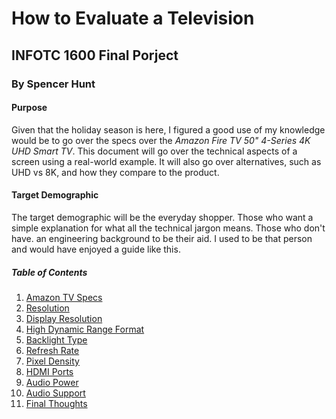 # How to Evaluate a Television
## INFOTC 1600 Final Porject
### By Spencer Hunt

#### Purpose 
Given that the holiday season is here, I figured a good use of my knowledge would be to go over the specs over the *Amazon Fire TV 50" 4-Series 4K UHD Smart TV*. This document will go over the technical aspects of a screen using a real-world example. It will also go over alternatives, such as UHD vs 8K, and how they compare to the product.

#### Target Demographic
The target demographic will be the everyday shopper. Those who want a simple explanation for what all the technical jargon means. Those who don't have. an engineering background to be their aid. I used to be that person and would have enjoyed a guide like this.

##### Table of Contents

1. [Amazon TV Specs](https://github.com/sghd6/Final-Project-1600/blob/main/Amazon%20TV%20Specs.md)
2. [Resolution](https://github.com/sghd6/Final-Project-1600/blob/main/Resolution.md)
3. [Display Resolution](https://github.com/sghd6/Final-Project-1600/blob/main/Display%20Resolution.md)
4. [High Dynamic Range Format](https://github.com/sghd6/Final-Project-1600/blob/main/High%20Dynamic%20Range%20Format.md)
5. [Backlight Type](https://github.com/sghd6/Final-Project-1600/blob/main/Backlight%20Type.md)
6. [Refresh Rate](https://github.com/sghd6/Final-Project-1600/blob/main/Refresh%20Rate.md)
7. [Pixel Density](https://github.com/sghd6/Final-Project-1600/blob/main/Pixel%20Density.md)
8. [HDMI Ports](https://github.com/sghd6/Final-Project-1600/blob/main/HDMI%20Ports.md)
9. [Audio Power](https://github.com/sghd6/Final-Project-1600/blob/main/Audio%20Power.md)
10. [Audio Support](https://github.com/sghd6/Final-Project-1600/blob/main/Audio%20Support.md)
11. [Final Thoughts](https://github.com/sghd6/Final-Project-1600/blob/main/Final%20Thoughts.md)
